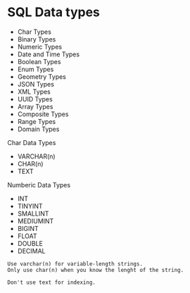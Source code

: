 # SQL Data types

- Char Types
- Binary Types
- Numeric Types
- Date and Time Types
- Boolean Types
- Enum Types
- Geometry Types
- JSON Types
- XML Types
- UUID Types
- Array Types
- Composite Types
- Range Types
- Domain Types

Char Data Types

- VARCHAR(n)
- CHAR(n)
- TEXT

Numberic Data Types

- INT
- TINYINT
- SMALLINT
- MEDIUMINT
- BIGINT
- FLOAT
- DOUBLE
- DECIMAL

```text
Use varchar(n) for variable-length strings.
Only use char(n) when you know the lenght of the string.
```

```text
Don't use text for indexing.
```
